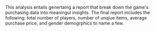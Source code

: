 This analysis entails genertaing a report that break down the game's purchasing data into meaningul insights. The final report includes the following: total number of players, number of unqiue items, average purchase price, and gender demogrphics to name a few. 
